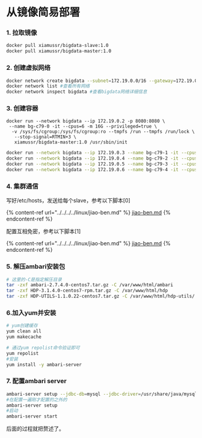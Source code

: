 # 从镜像简易部署

### 1. 拉取镜像

```sh
docker pull xiamussr/bigdata-slave:1.0
docker pull xiamussr/bigdata-master:1.0
```

### 2. 创建虚拟网络

```sh
docker network create bigdata --subnet=172.19.0.0/16 --gateway=172.19.0.1
docker network list #查看所有网络
docker network inspect bigdata #查看bigdata网络详细信息
```

### 3. 创建容器

```
docker run --network bigdata --ip 172.19.0.2 -p 8080:8080 \
 --name bg-c79-0 -it --cpus=6 -m 16G --privileged=true \
  -v /sys/fs/cgroup:/sys/fs/cgroup:ro --tmpfs /run --tmpfs /run/lock \
   --stop-signal=RTMIN+3 \
   xiamussr/bigdata-master:1.0 /usr/sbin/init
```

```sh
docker run --network bigdata --ip 172.19.0.3 --name bg-c79-1 -it --cpus=4 -m 12G --privileged=true -v /sys/fs/cgroup:/sys/fs/cgroup:ro --tmpfs /run --tmpfs /run/lock --stop-signal=RTMIN+3 xiamussr/bigdata-slave:1.0 /usr/sbin/init
docker run --network bigdata --ip 172.19.0.4 --name bg-c79-2 -it --cpus=4 -m 12G --privileged=true -v /sys/fs/cgroup:/sys/fs/cgroup:ro --tmpfs /run --tmpfs /run/lock --stop-signal=RTMIN+3 xiamussr/bigdata-slave:1.0 /usr/sbin/init
docker run --network bigdata --ip 172.19.0.5 --name bg-c79-3 -it --cpus=4 -m 12G --privileged=true -v /sys/fs/cgroup:/sys/fs/cgroup:ro --tmpfs /run --tmpfs /run/lock --stop-signal=RTMIN+3 xiamussr/bigdata-slave:1.0 /usr/sbin/init
docker run --network bigdata --ip 172.19.0.6 --name bg-c79-4 -it --cpus=4 -m 12G --privileged=true -v /sys/fs/cgroup:/sys/fs/cgroup:ro --tmpfs /run --tmpfs /run/lock --stop-signal=RTMIN+3 xiamussr/bigdata-slave:1.0 /usr/sbin/init
```

### 4. 集群通信

写好/etc/hosts，发送给每个slave，参考以下脚本\[0]

{% content-ref url="../../../../linux/jiao-ben.md" %}
[jiao-ben.md](../../../../linux/jiao-ben.md)
{% endcontent-ref %}

配置互相免密，参考以下脚本\[1]

{% content-ref url="../../../../linux/jiao-ben.md" %}
[jiao-ben.md](../../../../linux/jiao-ben.md)
{% endcontent-ref %}

### 5. 解压ambari安装包

```sh
# 这里的-C是指定解压目录
tar -zxf ambari-2.7.4.0-centos7.tar.gz -C /var/www/html/ambari 
tar -zxf HDP-3.1.4.0-centos7-rpm.tar.gz -C /var/www/html/hdp
tar -zxf HDP-UTILS-1.1.0.22-centos7.tar.gz -C /var/www/html/hdp-utils/
```

### 6.加入yum并安装

```sh
# yum创建缓存
yum clean all
yum makecache

# 通过yum repolist命令验证即可
yum repolist
#安装
yum install -y ambari-server
```

### 7. 配置ambari server

```sh
ambari-server setup --jdbc-db=mysql --jdbc-driver=/usr/share/java/mysql-connector-java.jar
#在配置一遍刚才配置的之外的
ambari-server setup
#启动
ambari-server start
```

后面的过程就把赘述了。


